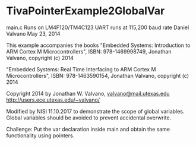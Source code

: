 # TivaPointerExample2GlobalVar

main.c
Runs on LM4F120/TM4C123
UART runs at 115,200 baud rate 
Daniel Valvano
May 23, 2014

This example accompanies the books
"Embedded Systems: Introduction to ARM Cortex M Microcontrollers",
ISBN: 978-1469998749, Jonathan Valvano, copyright (c) 2014

"Embedded Systems: Real Time Interfacing to ARM Cortex M Microcontrollers",
ISBN: 978-1463590154, Jonathan Valvano, copyright (c) 2014
 
Copyright 2014 by Jonathan W. Valvano, valvano@mail.utexas.edu 
http://users.ece.utexas.edu/~valvano/
 
Modified by NISI 11.10.2017 to demonstrate the scope of global variables.
Global variables should be avoided to prevent accidental overwrite.
 
Challenge: Put the var declaration inside main and obtain the same functionality using pointers.
